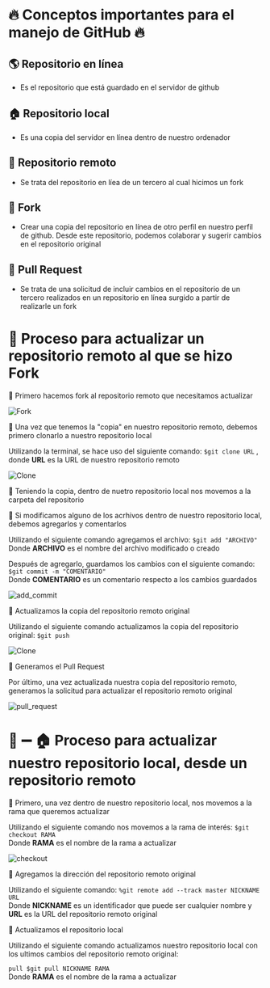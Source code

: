 # :fire: Conceptos importantes para el manejo de GitHub :fire:

## :earth_americas: Repositorio en línea
 * Es el repositorio que está guardado en el servidor de github

## :house: Repositorio local
 * Es una copia del servidor en línea dentro de nuestro ordenador

## :satellite: Repositorio remoto 
 * Se trata del repositorio en líea de un tercero al cual hicimos un fork

## :fork_and_knife: Fork
 * Crear una copia del repositorio en línea de otro perfil en nuestro perfil de github. Desde este repositorio, podemos colaborar y sugerir cambios en el repositorio original

## :page_facing_up: Pull Request
 * Se trata de una solicitud de incluir cambios en el repositorio de un tercero realizados en un repositorio en línea surgido a partir de realizarle un fork  

# :arrows_counterclockwise: Proceso para actualizar un repositorio remoto al que se hizo Fork

:small_blue_diamond: Primero hacemos fork al repositorio remoto que necesitamos actualizar

![Fork](https://github.com/aMurryFly/CRS_gitGithub/blob/basicGitHub/gitHub_Imagenes/fork.jpg)

:small_blue_diamond: Una vez que tenemos la "copia" en nuestro repositorio remoto, debemos primero clonarlo a nuestro repositorio local

Utilizando la terminal, se hace uso del siguiente comando: `$git clone URL` , donde **URL** es la URL de nuestro repositorio remoto

![Clone](https://github.com/aMurryFly/CRS_gitGithub/blob/basicGitHub/gitHub_Imagenes/git_clone.png)  

:small_blue_diamond: Teniendo la copia, dentro de nuetro repositorio local nos movemos a la carpeta del repositorio

:small_blue_diamond: Si modificamos alguno de los acrhivos dentro de nuestro repositorio local, debemos agregarlos y comentarlos

Utilizando el siguiente comando agregamos el archivo: `$git add "ARCHIVO"`    
Donde **ARCHIVO** es el nombre del archivo modificado o creado    
  
Después de agregarlo, guardamos los cambios con el siguiente comando: `$git commit -m "COMENTARIO"`    
Donde **COMENTARIO** es un comentario respecto a los cambios guardados

![add_commit](https://github.com/aMurryFly/CRS_gitGithub/blob/basicGitHub/gitHub_Imagenes/git_add_and_commit.png)

:small_blue_diamond: Actualizamos la copia del repositorio remoto original

Utilizando el siguiente comando actualizamos la copia del repositorio original: `$git push`  

![Clone](https://github.com/aMurryFly/CRS_gitGithub/blob/basicGitHub/gitHub_Imagenes/git_push.png)
    
:small_blue_diamond: Generamos el Pull Request  

Por último, una vez actualizada nuestra copia del repositorio remoto, generamos la solicitud para actualizar el repositorio remoto original

![pull_request](https://github.com/aMurryFly/CRS_gitGithub/blob/basicGitHub/gitHub_Imagenes/Pull_request.jpg)

# :satellite: :heavy_minus_sign: :house: Proceso para actualizar nuestro repositorio local, desde un repositorio remoto

:small_blue_diamond: Primero, una vez dentro de nuestro repositorio local, nos movemos a la rama que queremos actualizar  

Utilizando el siguiente comando nos movemos a la rama de interés: `$git checkout RAMA`  
Donde **RAMA** es el nombre de la rama a actualizar  

![checkout](https://github.com/aMurryFly/CRS_gitGithub/blob/basicGitHub/gitHub_Imagenes/git_checkout.png)  

:small_blue_diamond: Agregamos la dirección del repositorio remoto original  

Utilizando el siguiente comando: `%git remote add --track master NICKNAME URL`  
Donde **NICKNAME** es un identificador que puede ser cualquier nombre y **URL** es la URL del repositorio remoto original

:small_blue_diamond: Actualizamos el repositorio local  

Utilizando el siguiente comando actualizamos nuestro repositorio local con los ultimos cambios del repositorio remoto original:

`pull $git pull NICKNAME RAMA`  
Donde **RAMA** es el nombre de la rama a actualizar
